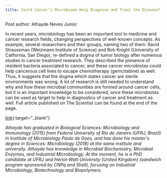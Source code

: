 ```yaml
---
title: Could Cancer’s Microbiome Help Diagnose and Treat the Disease?
---
```


Post author: Athayde Neves Junior

In recent years, microbiology has been an important tool to medicine and cancer research fields, changing perspectives of well-known concepts. As example, several researchers and their groups, naming two of them: Ravid Straussman (Weizmann Institute of Science) and Rob Knight (University of California, San Diego), re-defined a dogma of tumor biology after numerous studies in cancer treatment research. They described the presence of resident bacteria associated to cancer, and these cancer microbiotas could help cancerous cell lines to escape chemotherapy (gemcitabine) as well. Thus, it suggests that the dogma which states cancer are sterile environments was wrong. A lot of research is still needed to understand why and how these microbial communities are formed around cancer cells, but it is an important knowledge to be considered, once these microbiotas can be used as target to help in diagnostics of cancer and treatment as well. Full article published on The Scientist can be found at the end of the page.

[link](https://www.the-scientist.com/features/could-cancer-s-microbiome-help-diagnose-and-treat-the-disease-69733){:target="_blank"}

*Athayde has graduated in Biological Sciences: Microbiology and Immunology (2015) from Federal University of Rio de Janeiro (UFRJ, Brazil) in Institute of Microbiology Paulo de Goes, and has done his master's degree in Sciences: Microbiology (2018) at the same institute and university. Athayde has knowledge in Microbial Biochemistry, Microbial Enzymes, and Industrial Microbiology. At the moment, he is a PhD candidate at UFRJ and Heriot-Watt University (United Kingdom) (sandwich program sponsored by CNPq and Shell), focusing on Industrial Microbiology, Biotechnology and Biopolymers.*
